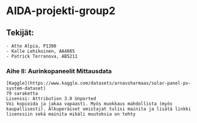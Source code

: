 # AIDA-projekti-group2

## Tekijät:
    - Atte Alpia, P1380
    - Kalle Lehikoinen, AA4085
    - Patrick Terranova, AB5211

### Aihe II: Aurinkopaneelit Mittausdata
    [Kaggle](https://www.kaggle.com/datasets/arnavsharmaas/solar-panel-pv-system-dataset)
    79 saraketta
    Lisenssi: Attribution 3.0 Unported
    Voi kopioida ja jakaa vapaasti. Myös muokkaus mahdollista (myös kaupallisesti). Alkuperäiset omistajat tulisi mainita ja lisätä linkki lisenssiin sekä mainita mikäli muutoksia on tehty
